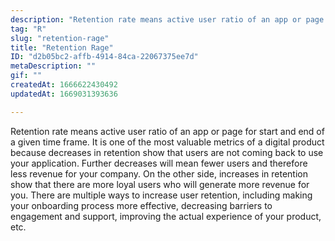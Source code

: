 ```yaml
---
description: "Retention rate means active user ratio of an app or page for start and end of a given time frame. It is one of the most valuable metrics of a digital product because decreases in retention show that users are not coming back to use your application. Further decreases will mean fewer users and therefore less revenue for your company. On the other side, increases in retention show that there are more loyal users who will generate more revenue for you.There are multiple ways to increase user retention, including making your onboarding process more effective, decreasing barriers to engagement and support, improving the actual experience of your product, etc."
tag: "R"
slug: "retention-rage"
title: "Retention Rage"
ID: "d2b05bc2-affb-4914-84ca-22067375ee7d"
metaDescription: ""
gif: ""
createdAt: 1666622430492
updatedAt: 1669031393636

---
```

Retention rate means active user ratio of an app or page for start and end of a given time frame. It is one of the most valuable metrics of a digital product because decreases in retention show that users are not coming back to use your application. Further decreases will mean fewer users and therefore less revenue for your company. On the other side, increases in retention show that there are more loyal users who will generate more revenue for you. There are multiple ways to increase user retention, including making your onboarding process more effective, decreasing barriers to engagement and support, improving the actual experience of your product, etc.